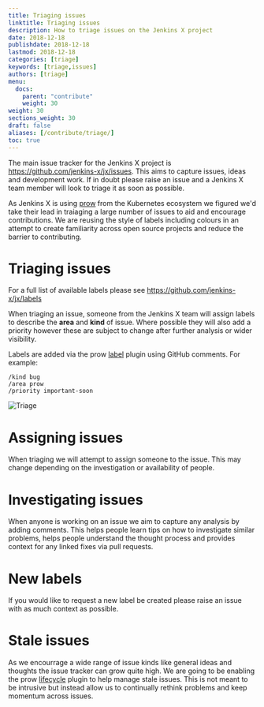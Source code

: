 ```yaml
---
title: Triaging issues
linktitle: Triaging issues
description: How to triage issues on the Jenkins X project
date: 2018-12-18
publishdate: 2018-12-18
lastmod: 2018-12-18
categories: [triage]
keywords: [triage,issues]
authors: [triage]
menu:
  docs:
    parent: "contribute"
    weight: 30
weight: 30
sections_weight: 30
draft: false
aliases: [/contribute/triage/]
toc: true
---
```


The main issue tracker for the Jenkins X project is https://github.com/jenkins-x/jx/issues.  This aims to capture issues, ideas and development work.  If in doubt please raise an issue and a Jenkins X team member will look to triage it as soon as possible.

As Jenkins X is using [prow](/https://www.cloudbees.com/blog/serverless-jenkins-jenkins-x) from the Kubernetes ecosystem we figured we'd take their lead in traiaging a large number of issues to aid and encourage contributions.  We are reusing the style of labels including colours in an attempt to create familiarity across open source projects and reduce the barrier to contributing.

# Triaging issues

For a full list of available labels please see https://github.com/jenkins-x/jx/labels

When triaging an issue, someone from the Jenkins X team will assign labels to describe the __area__ and __kind__ of issue.  Where possible they will also add a priority however these are subject to change after further analysis or wider visibility.

Labels are added via the prow [label](https://prow.k8s.io/plugins) plugin using GitHub comments.  For example:
```
/kind bug
/area prow
/priority important-soon
```
![Triage](/images/contribute/triage.png)

# Assigning issues

When triaging we will attempt to assign someone to the issue.  This may change depending on the investigation or availability of people.

# Investigating issues

When anyone is working on an issue we aim to capture any analysis by adding comments.  This helps people learn tips on how to investigate similar problems, helps people understand the thought process and provides context for any linked fixes via pull requests.

# New labels

If you would like to request a new label be created please raise an issue with as much context as possible.

# Stale issues

As we encourrage a wide range of issue kinds like general ideas and thoughts the issue tracker can grow quite high.  We are going to be enabling the prow [lifecycle](https://prow.k8s.io/plugins) plugin to help manage stale issues.  This is not meant to be intrusive but instead allow us to continually rethink problems and keep momentum across issues.